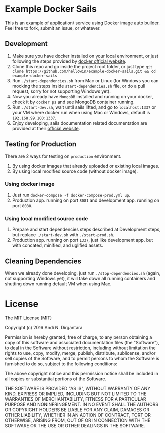 # Example Docker Sails

This is an example of application/ service using Docker image auto builder. Feel free to fork, submit an issue, or whatever.

## Development

1. Make sure you have docker installed on your local environment, or just following the steps provided by [docker official website](https://www.docker.com/docker-toolbox).
2. Clone this repo and go inside the project root folder, or just type `git clone https://github.com/hellowin/example-docker-sails.git && cd example-docker-sails`
3. Run `./start-dependencies.sh` from Mac or Linux (for Windows you can mocking the steps inside `start-dependencies.sh` file, or do a pull request, sorry for not supporting Windows yet).
4. Now you already have `MongoDB` installed and running on your docker, check it by `docker ps` and see MongoDB container running.
5. Run `./start-dev.sh`, wait until sails lifted, and go to `localhost:1337` or your VM where docker run when using Mac or Windows, default is `192.168.99.100:1337`.
6. Enjoy developing, sails documentation related documentation are provided at their [official website](http://sailsjs.org/documentation/).

## Testing for Production

There are 2 ways for testing on `production` environment.

1. By using docker images that already uploaded or existing local images.
2. By using local modified source code (without docker image).

### Using docker image

1. Just run `docker-compose -f docker-compose-prod.yml up`.
2. Production app. running on port `8081` and development app. running on port `8080`.

### Using local modified source code

1. Prepare and start dependencies steps described at Development steps, but replace `./start-dev.sh` with `./start-prod.sh`.
2. Production app. running on port `1337`, just like development app. but with concated, minified, and uglified assets.

## Cleaning Dependencies

When we already done developing, just run `./stop-dependencies.sh` (again, not supporting Windows yet), it will take down all running containers and shutting down running default VM when using Mac.

# License

The MIT License (MIT)

Copyright (c) 2016 Andi N. Dirgantara

Permission is hereby granted, free of charge, to any person obtaining a copy
of this software and associated documentation files (the "Software"), to deal
in the Software without restriction, including without limitation the rights
to use, copy, modify, merge, publish, distribute, sublicense, and/or sell
copies of the Software, and to permit persons to whom the Software is
furnished to do so, subject to the following conditions:

The above copyright notice and this permission notice shall be included in all
copies or substantial portions of the Software.

THE SOFTWARE IS PROVIDED "AS IS", WITHOUT WARRANTY OF ANY KIND, EXPRESS OR
IMPLIED, INCLUDING BUT NOT LIMITED TO THE WARRANTIES OF MERCHANTABILITY,
FITNESS FOR A PARTICULAR PURPOSE AND NONINFRINGEMENT. IN NO EVENT SHALL THE
AUTHORS OR COPYRIGHT HOLDERS BE LIABLE FOR ANY CLAIM, DAMAGES OR OTHER
LIABILITY, WHETHER IN AN ACTION OF CONTRACT, TORT OR OTHERWISE, ARISING FROM,
OUT OF OR IN CONNECTION WITH THE SOFTWARE OR THE USE OR OTHER DEALINGS IN THE
SOFTWARE.
